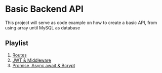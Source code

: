 # Basic Backend API
This project will serve as code example on how to create a basic API, from using array until MySQL as database

## Playlist
1. [Routes](https://github.com/nandanugg/BasicNoteAPI/tree/routes-feature)
2. [JWT & Middleware](https://github.com/nandanugg/BasicNoteAPI/tree/token-middleware-feature)
3. [Promise, Async await & Bcrypt](https://github.com/nandanugg/BasicNoteAPI/tree/bcrypt-promise-feature)